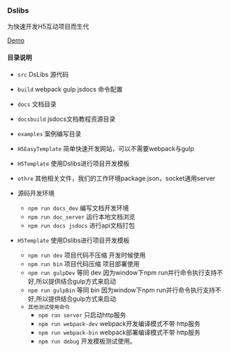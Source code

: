 ### Dslibs

为快速开发H5互动项目而生代

[Demo](https://lqloveball.github.io/DsLibsDemo/)

#### 目录说明

- `src` DsLibs 源代码
- `build`   webpack gulp jsdocs 命令配置
- `docs`   文档目录
- `docsbuild`   jsdocs文档教程资源目录
- `examples`  案例编写目录
- `H5EasyTemplate`  简单快速开发网站，可以不需要webpack与gulp
- `H5Template`  使用Dslibs进行项目开发模板
- `othre`   其他相关文件，我们的工作环境package.json，socket通用server



- 源码开发环境
    - `npm run docs_dev` 编写文档开发环境
    - `npm run doc_server` 运行本地文档浏览
    - `npm run docs jsdocs` 进行api文档打包

- `H5Template` 使用Dslibs进行项目开发模板
    - `npm run dev` 项目代码不压缩 开发时候使用
    - `npm run bin`  项目代码压缩 项目部署使用
    - `npm run gulpDev`  等同 dev  因为window下npm run并行命令执行支持不好,所以提供结合gulp方式来启动
    - `npm run gulpBin`  等同 bin  因为window下npm run并行命令执行支持不好,所以提供结合gulp方式来启动
    - `其他测试使用命令`
        - `npm run server` 只启动http服务
        - `npm run webpack-dev` webpack开发编译模式不带 http服务
        - `npm run webpack-bin` webpack部署编译模式不带 http服务
        - `npm run debug` 开发模板测试使用。